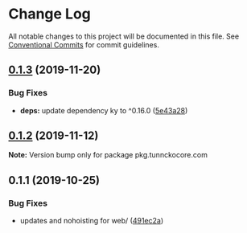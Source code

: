 # Change Log

All notable changes to this project will be documented in this file.
See [Conventional Commits](https://conventionalcommits.org) for commit guidelines.

## [0.1.3](https://github.com/tunnckoCore/opensource/compare/pkg.tunnckocore.com@0.1.2...pkg.tunnckocore.com@0.1.3) (2019-11-20)


### Bug Fixes

* **deps:** update dependency ky to ^0.16.0 ([5e43a28](https://github.com/tunnckoCore/opensource/commit/5e43a28a98bdbcca171c1897c1170df026abd5c3))





## [0.1.2](https://github.com/tunnckoCore/opensource/compare/pkg.tunnckocore.com@0.1.1...pkg.tunnckocore.com@0.1.2) (2019-11-12)

**Note:** Version bump only for package pkg.tunnckocore.com





## 0.1.1 (2019-10-25)


### Bug Fixes

* updates and nohoisting for web/ ([491ec2a](https://github.com/tunnckoCore/opensource/commit/491ec2a06b5ffb6f052dfca5a6732f17ed28a7e0))
